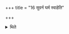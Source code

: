+++
title = "16 सुवर्न घर्म स्वाहेति"

+++

<details><summary>थिते</summary>
16. With suvarṇa gharma svāhā...[^1] (he offers) the five Arka (Sun)-libations.[^2]   

[^1]: TS V.7.5.b.  

[^2]: Cf. TS V.7.5.  
</details>

